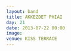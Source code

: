 ```yaml
---
layout: band
title: AKKEZDET PHIAI
day: 21
date: 2013-07-22 00:00
image: 
venue: KISS TERRACE
---
```



